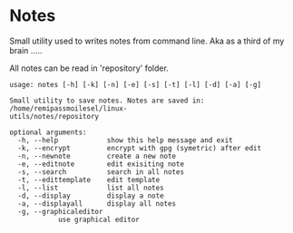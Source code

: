 # Notes

Small utility used to writes notes from command line. Aka as a third of my brain .....

All notes can be read in 'repository' folder.


	usage: notes [-h] [-k] [-n] [-e] [-s] [-t] [-l] [-d] [-a] [-g]

	Small utility to save notes. Notes are saved in: /home/remipassmoilesel/linux-
	utils/notes/repository

	optional arguments:
	  -h, --help            show this help message and exit
	  -k, --encrypt         encrypt with gpg (symetric) after edit
	  -n, --newnote         create a new note
	  -e, --editnote        edit exisiting note
	  -s, --search          search in all notes
	  -t, --edittemplate    edit template
	  -l, --list            list all notes
	  -d, --display         display a note
	  -a, --displayall      display all notes
	  -g, --graphicaleditor
				use graphical editor
